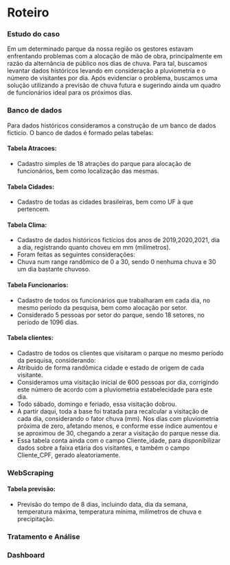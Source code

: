 # Roteiro
### Estudo do caso
Em um determinado parque da nossa região os gestores estavam enfrentando problemas com a alocação de mão de obra, principalmente em razão da alternância de público nos dias de chuva. Para tal, buscamos levantar dados históricos levando em consideração a pluviometria e o número de visitantes por dia.
Após evidenciar o problema, buscamos uma solução utilizando a previsão de chuva futura e sugerindo ainda um quadro de funcionários ideal para os próximos dias.   

### Banco de dados
Para dados históricos consideramos a construção de um banco de dados ficticio. O banco de dados é formado pelas tabelas:

#### Tabela Atracoes:
- Cadastro simples de 18 atrações do parque para alocação de funcionários, bem como localização das mesmas.

#### Tabela Cidades: 
- Cadastro de todas as cidades brasileiras, bem como UF à que pertencem.

#### Tabela Clima: 
- Cadastro de dados históricos fictícios dos anos de 2019,2020,2021, dia a dia, registrando quanto choveu em mm (milímetros).
- Foram feitas as seguintes considerações:
- Chuva num range randômico de 0 a 30, sendo 0 nenhuma chuva e 30 um dia bastante chuvoso.

#### Tabela Funcionarios:
- Cadastro de todos os funcionários que trabalharam em cada dia, no mesmo período da pesquisa, bem como alocação por setor.
- Considerado 5 pessoas por setor do parque, sendo 18 setores, no período de 1096 dias.

#### Tabela clientes:
- Cadastro de todos os clientes que visitaram o parque no mesmo período da pesquisa, considerando:
- Atribuido de forma randômica cidade e estado de origem de cada visitante.
- Consideramos uma visitação inicial de 600 pessoas por dia, corrigindo este número de acordo com a pluviometria estabelecidade para este dia.
- Todo sábado, domingo e feriado, essa visitação dobrou.
- A partir daqui, toda a base foi tratada para recalcular a visitação de cada dia, considerando o fator chuva (mm). Nos dias com pluviometria próxima de zero, afetando menos, e conforme esse índice aumentou e se aproximou de 30, chegando a zerar a visitação do parque nesse dia.
- Essa tabela conta ainda com o campo  Cliente_idade, para disponibilizar dados sobre a faixa etária dos visitantes, e também o campo Cliente_CPF, gerado aleatoriamente.

### WebScraping
#### Tabela previsão:
- Previsão do tempo de 8 dias, incluindo data, dia da semana, temperatura máxima, temperatura mínima, milímetros de chuva e precipitação. 

### Tratamento e Análise

### Dashboard

